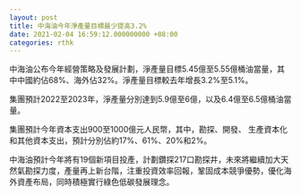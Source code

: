 ```yaml
---
layout: post
title: 中海油今年淨產量目標最少提高3.2%
date: 2021-02-04 16:59:12.000000000 +08:00
categories: rthk
---
```


中海油公布今年經營策略及發展計劃，淨產量目標5.45億至5.55億桶油當量，其中中國約佔68%、海外佔32%。淨產量目標較去年增長3.2%至5.1%。

集團預計2022至2023年，淨產量分別達到5.9億至6億，以及6.4億至6.5億桶油當量。

集團預計今年資本支出900至1000億元人民幣，其中，勘探、開發、 生產資本化和其他資本支出，預計分別佔約17%、61%、20%和2%。

中海油預計今年將有19個新項目投產，計劃鑽探217口勘探井，未來將繼續加大天然氣勘探力度，產量再上新台階，注重投資效率回報，鞏固成本競爭優勢，優化海外資產布局，同時積極實行綠色低碳發展理念。
